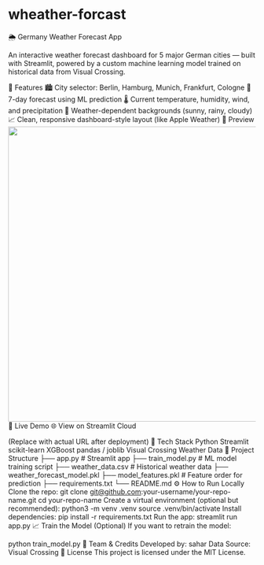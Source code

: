 # wheather-forcast
🌦️ Germany Weather Forecast App

An interactive weather forecast dashboard for 5 major German cities — built with Streamlit, powered by a custom machine learning model trained on historical data from Visual Crossing.

🔮 Features
🏙️ City selector: Berlin, Hamburg, Munich, Frankfurt, Cologne
📅 7-day forecast using ML prediction
🌡️ Current temperature, humidity, wind, and precipitation
🎨 Weather-dependent backgrounds (sunny, rainy, cloudy)
📈 Clean, responsive dashboard-style layout (like Apple Weather)
📸 Preview
<img src="https://user-images.githubusercontent.com/your-screenshot.png" width="600"/>
🚀 Live Demo
🌐 View on Streamlit Cloud

(Replace with actual URL after deployment)
🧠 Tech Stack
Python
Streamlit
scikit-learn
XGBoost
pandas / joblib
Visual Crossing Weather Data
📂 Project Structure
├── app.py                     # Streamlit app
├── train_model.py            # ML model training script
├── weather_data.csv          # Historical weather data
├── weather_forecast_model.pkl
├── model_features.pkl        # Feature order for prediction
├── requirements.txt
└── README.md
⚙️ How to Run Locally
Clone the repo:
git clone git@github.com:your-username/your-repo-name.git
cd your-repo-name
Create a virtual environment (optional but recommended):
python3 -m venv .venv
source .venv/bin/activate
Install dependencies:
pip install -r requirements.txt
Run the app:
streamlit run app.py
📈 Train the Model (Optional)
If you want to retrain the model:

python train_model.py
👥 Team & Credits
Developed by: sahar
Data Source: Visual Crossing
📄 License
This project is licensed under the MIT License.


